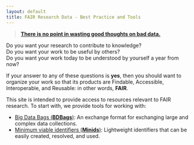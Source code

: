 ```yaml
---
layout: default
title: FAIR Research Data - Best Practice and Tools
---
```


> [**There is no point in wasting good thoughts on bad data.**](https://wellcome.ac.uk/news/sir-john-sulston-and-human-genome-project)


Do you want your research to contribute to knowledge?  
Do you want your work to be useful by others?  
Do you want your work today to be understood by yourself a year from now?

If your answer to any of these questions is **yes**,
then you should want to organize your work so that its products are
Findable, Accessible, Interoperable, and Reusable: in other words, **FAIR**.

This site is intended to provide access to resources relevant to FAIR research.
To start with, we provide tools for working with:

* [Big Data Bags (**BDBags**)](https://github.com/fair-research/bdbag): An exchange format for exchanging large and complex data collections.
* [Minimum viable identifiers (**Minids**)](https://github.com/fair-research/minid): Lightweight identifiers that can be easily created, resolved, and used.
